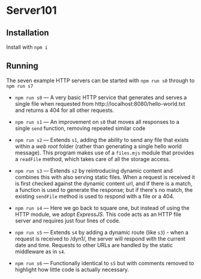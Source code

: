 # Server101

## Installation
Install with `npm i`

## Running

The seven example HTTP servers can be started with `npm run s0` through to `npm run s7`

* `npm run s0` — A very basic HTTP service that generates and serves a single file when requested from http://localhost:8080/hello-world.txt and returns a 404 for all other requests.

* `npm run s1` — An improvement on `s0` that moves all responses to a single `send` function, removing repeated similar code

* `npm run s2` — Extends `s1`, adding the ability to send any file that exists within a _web root_ folder (rather than generating a single hello world message).  This program makes use of a `files.mjs` module that provides a `readFile` method, which takes care of all the storage access.

* `npm run s3` — Extends `s2` by reintroducing dynamic content and combines this with also serving static files.  When a request is received it is first checked against the dynamic content url, and if there is a match, a function is used to generate the response; but if there's no match, the existing `sendFile` method is used to respond with a file or a 404.

* `npm run s4` — Here we go back to square one, but instead of using the HTTP module, we adopt _ExpressJS_.  This code acts as an HTTP file server and requires just four lines of code.

* `npm run s5` — Extends `s4` by adding a dynamic route (like `s3`) - when a request is received to /dyn1/, the server will respond with the current date and time. Requests to other URLs are handled by the static middleware as in `s4`. 

* `npm run s6` — Functionally identical to `s5` but with comments removed to highlight how little code is actually necessary. 